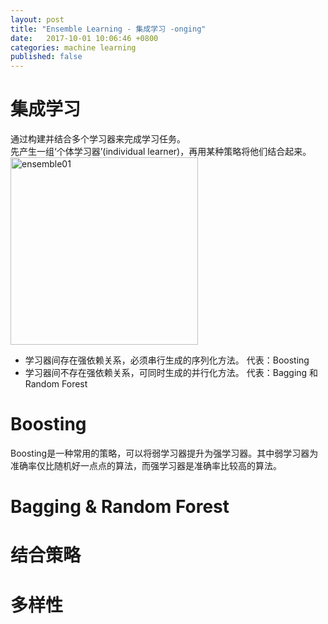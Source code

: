 ```yaml
---
layout: post
title: "Ensemble Learning - 集成学习 -onging"
date:   2017-10-01 10:06:46 +0800
categories: machine learning
published: false
---
```


# 集成学习
通过构建并结合多个学习器来完成学习任务。    
先产生一组‘个体学习器’(individual learner)，再用某种策略将他们结合起来。
<img src="{{ site.baseurl }}/img/machinelearning/ensemble01.png" alt="ensemble01" style="width: 300px;"/>   

- 学习器间存在强依赖关系，必须串行生成的序列化方法。 代表：Boosting
- 学习器间不存在强依赖关系，可同时生成的并行化方法。 代表：Bagging 和 Random Forest

# Boosting 
Boosting是一种常用的策略，可以将弱学习器提升为强学习器。其中弱学习器为准确率仅比随机好一点点的算法，而强学习器是准确率比较高的算法。 



# Bagging & Random Forest

# 结合策略

# 多样性